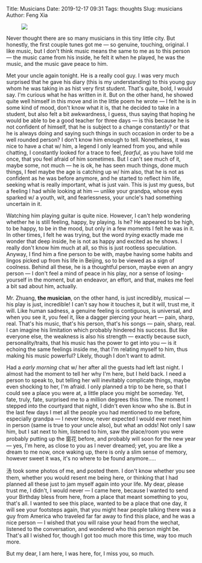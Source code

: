 Title: Musicians
Date: 2019-12-17 09:31
Tags: thoughts
Slug: musicians
Author: Feng Xia

<figure class="col s12">
  <img src="images/musician%20zhuang.jpg"/>
</figure>


Never thought there are so many musicians in this tiny little
city. But honestly, the first couple tunes got me &mdash; so genuine,
touching, original. I like music, but I don't think music means the
same to me as to this person &mdash; the music came from his inside,
he felt it when he played, he was the music, and the music gave peace
to him.

Met your uncle again tonight. He is a really cool guy. I was very much
surprised that he gave his diary (this is my understanding) to this
young guy whom he was taking in as hist very first student. That's
quite, bold, I would say. I'm curious what he has written in it. But
on the other hand, he showed quite well himself in this move and in
the little poem he wrote &mdash; I felt he is in some kind of mood,
don't know what it is, that he decided to take in a student, but also
felt a bit awkwardness, I guess, thus saying that hoping he would be
able to be a good teacher for three days &mdash; is this because he is
not confident of himself, that he is subject to a change constantly?
or that he is always doing and saying such things in such occasion in
order to be a well rounded person? I don't know him enough to
tell. Nonetheless, it was nice to have a chat w/ him, a legend I only
learned from you, and while chatting, I constantly looked for a trace
to feel, _fearful_, as you have told me once, that you feel afraid of
him sometimes. But I can't see much of it, maybe some, not much
&mdash; he is ok, he has seen much things, done much things, I feel
maybe the age is catching up w/ him also, that he is not as confident
as he was before anymore, and he started to reflect him life, seeking
what is really important, what is just vain. This is just my guess,
but a feeling I had while looking at him &mdash; unlike your grandpa,
whose eyes sparked w/ a youth, wit, and fearlessness, your uncle's had
something uncertain in it.

Watching him playing guitar is quite nice. However, I can't help
wondering whether he is still feeling, happy, by playing. Is he? He
appeared to be high, to be happy, to be in the mood, but only in a few
moments I felt he was in it. In other times, I felt he was trying, but
the word _trying_ exactly made me wonder that deep inside, he is not
as happy and excited as he shows. I really don't know him much at all,
so this is just rootless speculation. Anyway, I find him a fine person
to be with, maybe having some habits and lingos picked up from his
life in Beijing, so to be viewed as a sign of coolness. Behind all
these, he is a thoughtful person, maybe even an angry person &mdash; I
don't feel a mind of peace in his play, nor a sense of losing-yourself
in the moment, but an endeavor, an effort, and that, makes me feel a bit
sad about him, actually.

Mr. Zhuang, **the musician**, on the other hand, is just incredibly,
musical &mdash; his play is just, incredible! I can't say how it
touches it, but it will, trust me, it will. Like human sadness, a
genuine feeling is contiguous, is universal, and when you see it, you
feel it, like a dagger piercing your heart &mdash; pain, sharp,
real. That's his music, that's his person, that's his songs &mdash;
pain, sharp, real. I can imagine his limitation which probably
hindered his success. But like everyone else, the weakness is also his
strength &mdash; exactly because such, personality/traits, that his
music has the power to get into you &mdash; is it echoing the same
feelings inside me, that I'm relating myself to him, thus making his
music powerful? Likely, though I don't want to admit.

Had a _early morning_ chat w/ her after all the guests had left last
night. I almost had the moment to tell her why I'm here, but I held
back. I need a person to speak to, but telling her will inevitably
complicate things, maybe even shocking to her, I'm afraid. I only
planned a trip to be here, so that I could see a place you were at, a
little place you might be someday. Yet, fate, truly, fate, surprised
me to a million degrees this time. The moment I stepped into the
courtyard that night, I didn't even know who she is. But in the last
few days I met all the people you had mentioned to me before,
especially grandpa &mdash; I never know, never expected I would ever
meet him in person (same is true to your uncle also), but what an
odds! Not only I saw him, but I sat next to him, listened to him, saw
the place/room you were probably putting up the 窗花 before, and
probably will soon for the new year &mdash; yes, I'm here, as close to
you as I never dreamed; yet, you are like a dream to me now, once
waking up, there is only a slim sense of memory, however sweet it was,
it's no where to be found anymore.....

汤 took some photos of me, and posted them. I don't know whether you
see them, whether you would resent me being here, or thinking that I
had planned all these just to jam myself again into your life. My
dear, please trust me, I didn't, I would never &mdash; I came here,
because I wanted to send your Birthday bless from here, from a place
that meant something to you, that's all. I wanted to see this place,
wanted to be a place that one day, it will see your footsteps again,
that you might hear people talking there was a guy from America who
traveled far far away to find this place, and he was a nice person
&mdash; I wished that you will raise your head from the wechat,
listened to the conversation, and wondered who this person might
be. That's all I wished for, though I got too much more this time, way
too much more.

But my dear, I am here, I was here, for, I miss you, so much.
